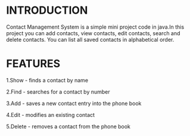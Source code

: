 # INTRODUCTION
Contact Management System is a simple mini project code in java.In this project you can add contacts, view contacts, edit contacts, search and delete contacts. You can list all saved contacts in alphabetical order.

# FEATURES

1.Show - finds a contact by name

2.Find - searches for a contact by number

3.Add - saves a new contact entry into the phone book

4.Edit - modifies an existing contact

5.Delete - removes a contact from the phone book


